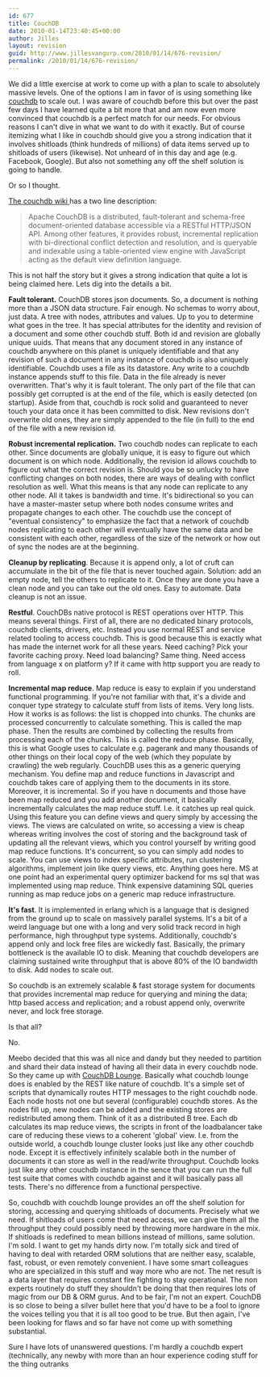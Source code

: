 ```yaml
---
id: 677
title: CouchDB
date: 2010-01-14T23:40:45+00:00
author: Jilles
layout: revision
guid: http://www.jillesvangurp.com/2010/01/14/676-revision/
permalink: /2010/01/14/676-revision/
---
```

We did a little exercise at work to come up with a plan to scale to absolutely massive levels. One of the options I am in favor of is using something like <a href="http://couchdb.apache.org/">couchdb</a> to scale out. I was aware of couchdb before this but over the past few days I have learned quite a bit more that and am now even more convinced that couchdb is a perfect match for our needs. For obvious reasons I can't dive in what we want to do with it exactly. But of course itemizing what I like in couchdb should give you a strong indication that it involves shitloads (think hundreds of millions) of data items served up to shitloads of users (likewise). Not unheard of in this day and age (e.g. Facebook, Google). But also not something any off the shelf solution is going to handle.

Or so I thought.

<a href="http://wiki.apache.org/couchdb/">The couchdb wiki </a>has a two line description:

<blockquote>Apache CouchDB is a distributed, fault-tolerant and schema-free document-oriented database accessible via a RESTful HTTP/JSON API. Among other features, it provides robust, incremental replication with bi-directional conflict detection and resolution, and is queryable and indexable using a table-oriented view engine with JavaScript acting as the default view definition language.</blockquote>

This is not half the story but it gives a strong indication that quite a lot is being claimed here. Lets dig into the details a bit.

<strong>Fault tolerant.</strong> CouchDB stores json documents. So, a document is nothing more than a JSON data structure. Fair enough. No schemas to worry about, just data. A tree with nodes, attributes and values. Up to you to determine what goes in the tree. It has special attributes for the identity and revision of a document and some other couchdb stuff. Both id and revision are globally unique uuids. That means that any document stored in any instance of couchdb anywhere on this planet is uniquely identifiable and that any revision of such a document in any instance of couchdb is also uniquely identifiable. Couchdb uses a file as its datastore. Any write to a couchdb instance appends stuff to this file. Data in the file already is never overwritten. That's why it is fault tolerant. The only part of the file that can possibly get corrupted is at the end of the file, which is easily detected (on startup). Aside from that, couchdb is rock solid and guaranteed to never touch your data once it has been committed to disk. New revisions don't overwrite old ones, they are simply appended to the file (in full) to the end of the file with a new revision id.

<strong>Robust incremental replication.</strong> Two couchdb nodes can replicate to each other. Since documents are globally unique, it is easy to figure out which document is on which node. Additionally, the revision id allows couchdb to figure out what the correct revision is. Should you be so unlucky to have conflicting changes on both nodes, there are ways of dealing with conflict resolution as well. What this means is that any node can replicate to any other node. All it takes is bandwidth and time. It's bidirectional so you can have a master-master setup where both nodes consume writes and propagate changes to each other. The couchdb use the concept of "eventual consistency" to emphasize the fact that a network of couchdb nodes replicating to each other will eventually have the same data and be consistent with each other, regardless of the size of the network or how out of sync the nodes are at the beginning.

<strong>Cleanup by replicating</strong>. Because it is append only, a lot of cruft can accumulate in the bit of the file that is never touched again. Solution: add an empty node, tell the others to replicate to it. Once they are done you have a clean node and you can take out the old ones. Easy to automate. Data cleanup is not an issue.

<strong>Restful</strong>. CouchDBs native protocol is REST operations over HTTP. This means several things. First of all, there are no dedicated binary protocols, couchdb clients, drivers, etc. Instead you use normal REST and service related tooling to access couchdb. This is good because this is exactly what has made the internet work for all these years. Need caching? Pick your favorite caching proxy. Need load balancing? Same thing. Need access from language x on platform y? If it came with http support you are ready to roll.

<strong>Incremental map reduce</strong>. Map reduce is easy to explain if you understand functional programming. If you're not familiar with that, it's a divide and conquer type strategy to calculate stuff from lists of items. Very long lists.  How it works is as follows: the list is chopped into chunks. The chunks are processed concurrently to calculate something. This is called the map phase. Then the results are combined by collecting the results from processing each of the chunks. This is called the reduce phase. Basically, this is what Google uses to calculate e.g. pagerank and many thousands of other things on their local copy of the web (which they populate by crawling) the web regularly. CouchDB uses this as a generic querying mechanism. You define map and reduce functions in Javascript and couchdb takes care of applying them to the documents in its store. Moreover, it is incremental. So if you have n documents and those have been map reduced and you add another document, it basically incrementally calculates the map reduce stuff. I.e. it catches up real quick. Using this feature you can define views and query simply by accessing the views. The views are calculated on write, so accessing a view is cheap whereas writing involves the cost of storing and the background task of updating all the relevant views, which you control yourself by writing good map reduce functions. It's concurrent, so you can simply add nodes to scale. You can use views to index specific attributes, run clustering algorithms, implement join like query views, etc. Anything goes here. MS at one point had an experimental query optimizer backend for ms sql that was implemented using map reduce. Think expensive datamining SQL queries running as map reduce jobs on a generic map reduce infrastructure.

<strong>It's fast</strong>. It is implemented in erlang which is a language that is designed from the ground up to scale on massively parallel systems. It's a bit of a weird language but one with a long and very solid track record in high performance, high throughput type systems. Additionally, couchdb's append only and lock free files are wickedly fast. Basically, the primary bottleneck is the available IO to disk. Meaning that couchdb developers are claiming sustained write throughput that is above 80% of the IO bandwidth to disk. Add nodes to scale out.

So couchdb is an extremely scalable & fast storage system for documents that provides incremental map reduce for querying and mining the data; http based access and replication; and a robust append only, overwrite never, and lock free storage.

Is that all?

No.

Meebo decided that this was all nice and dandy but they needed to partition and shard their data instead of having all their data in every couchdb node. So they came up with <a href="http://tilgovi.github.com/couchdb-lounge/">CouchDB Lounge</a>. Basically what couchdb lounge does is enabled by the REST like nature of couchdb. It's a simple set of scripts that dynamically routes HTTP messages to the right couchdb node. Each node hosts not one but several (configurable) couchdb stores. As the nodes fill up, new nodes can be added and the existing stores are redistributed among them. Think of it as a distributed B tree. Each db calculates its map reduce views, the scripts in front of the loadbalancer take care of reducing these views to a coherent 'global' view. I.e. from the outside world, a couchdb lounge cluster looks just like any other couchdb node. Except it is effectively infinitely scalable both in the number of documents it can store as well in the read/write throughput. Couchdb looks just like any other couchdb instance in the sence that you can run the full test suite that comes with couchdb against and it will basically pass all tests. There's no difference from a functional perspective.

So, couchdb with couchdb lounge provides an off the shelf solution for storing, accessing and querying shitloads of documents. Precisely what we need. If shitloads of users come that need access, we can give them all the throughput they could possibly need by throwing more hardware in the mix. If shitloads is redefined to mean billions instead of millions, same solution. I'm sold. I want to get my hands dirty now. I'm totally sick and tired of having to deal with retarded ORM solutions that are neither easy, scalable, fast, robust, or even remotely convenient. I have some smart colleagues who are specialized in this stuff and way more who are not. The net result is a data layer that requires constant fire fighting to stay operational. The non experts routinely do stuff they shouldn't be doing that then requires lots of magic from our DB & ORM gurus. And to be fair, I'm not an expert. CouchDB is so close to being a silver bullet here that you'd have to be a fool to ignore the voices telling you that it is all too good to be true. But then again, I've been looking for flaws and so far have not come up with something substantial.

Sure I have lots of unanswered questions. I'm hardly a couchdb expert (technically, any newby with more than an hour experience coding stuff for the thing outranks